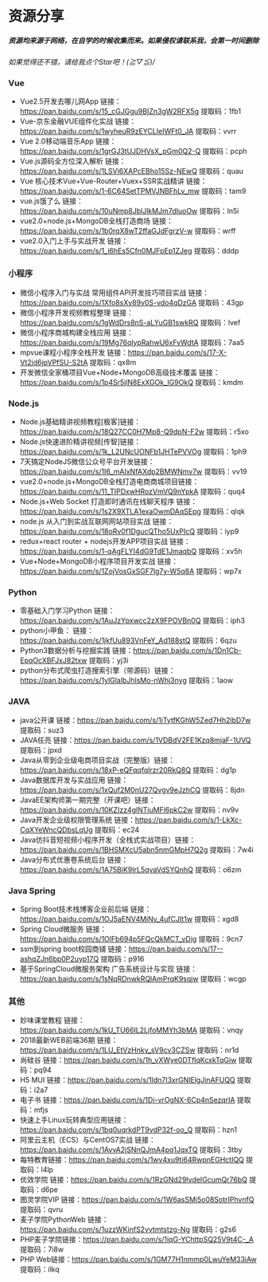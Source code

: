 # 资源分享
##### 资源均来源于网络，在自学的时候收集而来。**如果侵权请联系我，会第一时间删除**

*如果觉得还不错，请给我点个Star吧！\(≧▽≦)/*

### Vue
* Vue2.5开发去哪儿网App 链接：https://pan.baidu.com/s/15_cGJGgu9BIZn3gW2RFX5g 提取码：1fb1 
* Vue-京东金融VUE组件化实战 链接：https://pan.baidu.com/s/1wyheuR9zEYCLIeIWFt0_JA 提取码：vvrr 
* Vue 2.0移动端音乐App 链接：https://pan.baidu.com/s/1grGJ3tUJDHVsX_pGm0Q2-Q 提取码：pcph 
* Vue.js源码全方位深入解析 链接：https://pan.baidu.com/s/1LSVi6XAPcEBho15Sz-NEwQ 提取码：quau 
* Vue 核心技术Vue+Vue-Router+Vuex+SSR实战精讲 链接：https://pan.baidu.com/s/1-6C64SetTPMVJNBFhLv_mw 提取码：tam9 
* vue.js饿了么 链接：https://pan.baidu.com/s/10uNmp8JblJlkMJm7dIuoOw  提取码：ln5i 
* vue2.0+node.js+MongoDB全栈打造商场 链接：https://pan.baidu.com/s/1b0rqX8wT2ffaGJdFgrzV-w  提取码：wrff 
* vue2.0入门上手与实战开发 链接：https://pan.baidu.com/s/1_i6hEs5Cfn0MJFpEp1ZJeg 提取码：dddp 

### 小程序
* 微信小程序入门与实战 常用组件API开发技巧项目实战 链接：https://pan.baidu.com/s/1Xfo8sXv89v0S-vdo4qDzGA 提取码：43gp 
* 微信小程序开发视频教程整理 链接：https://pan.baidu.com/s/1gWdDrs8nS-aLYuGB1swkRQ  提取码：lvef 
* 微信小程序商城构建全栈应用 链接：https://pan.baidu.com/s/19Mg76qlypRahwU6xFvWdtA  提取码：7aa5 
* mpvue课程小程序全栈开发 链接：https://pan.baidu.com/s/17-X-Vt2jd6jpVPfSU-S2tA 提取码：qx8m 
* 开发微信全家桶项目Vue+Node+MongoDB高级技术覆盖 链接：https://pan.baidu.com/s/1p4Sr5jlN8ExXGOk_IG9OkQ 提取码：kmdm 

### Node.js
* Node.js基础精讲视频教程[极客]链接：https://pan.baidu.com/s/18Q27CC0H7Mp8-Q9dpN-F2w 提取码：r5xo 
* Node.js快速进阶精讲视频[传智]链接：https://pan.baidu.com/s/1k_L2UNcUONFb1JHTePVVOg 提取码：1ph9 
* 7天搞定NodeJS微信公众号平台开发链接：https://pan.baidu.com/s/1I6_mAIxNfAXdp2BMWNmv7w 提取码：vv19 
* vue2.0+node.js+MongoDB全栈打造电商商城项目链接：https://pan.baidu.com/s/11_TIPDxwHRozVmVQ9nYpkA 提取码：quq4 
* Node.js+Web Socket 打造即时通讯在线聊天程序 链接：https://pan.baidu.com/s/1s2X9XTLA1exaOwmDAqSEpg  提取码：qlqk 
* node.js 从入门到实战互联网网站项目实战 链接：https://pan.baidu.com/s/18oRv0f1DgucQTho5UxPIcQ 提取码：iyp9 
* redux+react router + nodejs开发APP项目实战 链接：https://pan.baidu.com/s/1-qAgFLYI4dG9TdE1JmaqbQ 提取码：xv5h 
* Vue+Node+MongoDB小程序项目开发实战 链接：https://pan.baidu.com/s/1ZojVosGxSGF7lg7y-W5q8A 提取码：wp7x 

### Python
* 零基础入门学习Python 链接：https://pan.baidu.com/s/1AuJzYpxwcc2zX9FPOVBn0Q 提取码：iph3 
* python小甲鱼： 链接：https://pan.baidu.com/s/1jkfUu893VnFeY_Ad188stQ 提取码：6qzu 
* Python3数据分析与挖掘实践  链接：https://pan.baidu.com/s/1Dn1Cb-EpqOcXBFJxJ82txw 提取码：yj3i 
* python分布式爬虫打造搜索引擎（带源码）链接：https://pan.baidu.com/s/1ylGlaIbJhlsMo-nWhj3nyg 提取码：1aow

### JAVA
* java公开课 链接：https://pan.baidu.com/s/1jTytfKGhW5Zed7Hh2lbD7w 提取码：suz3 
* JAVA任亮 链接：https://pan.baidu.com/s/1VDBdV2FE1Kzq8mjaF-1UVQ 提取码：jpxd 
* Java从零到企业级电商项目实战（完整版）链接：https://pan.baidu.com/s/18xP-eQFqqfqIrzr20RkQ8Q 提取码：dg1p 
* Java数据库开发与实战应用 链接：https://pan.baidu.com/s/1xQuf2M0nU27Qvgv9eJzhCQ 提取码：8jdn 
* JavaEE架构师第一期完整（开课吧）链接：https://pan.baidu.com/s/10KZIzz4glNTiuMFl6pkC2w 提取码：nv9v 
* Java开发企业级权限管理系统 链接：https://pan.baidu.com/s/1-LkXc-CqXYeWncQDbsLqUg 提取码：ec24 
* Java仿抖音短视频小程序开发（全栈式实战项目）链接：https://pan.baidu.com/s/1BHSMXcU5abn5nmGMpH7Q2g 提取码：7w4i 
* Java分布式优惠卷系统后台 链接：https://pan.baidu.com/s/1A75BiK9IrL5qvaVdSYQnhQ 提取码：o6zm 

### Java  Spring
* Spring Boot技术栈博客企业前后端 链接：https://pan.baidu.com/s/1OJ5aENV4MiNv_4ufCJIt1w 提取码：xgd8 
* Spring Cloud微服务 链接：https://pan.baidu.com/s/1OlFb694p5FQcQkMCT_vDig 提取码：9cn7 
* ssm到spring boot校园商铺 链接：https://pan.baidu.com/s/17--ashqZJn6bp0P2uyp17Q  提取码：p916 
* 基于SpringCloud微服务架构 广告系统设计与实现 链接：https://pan.baidu.com/s/1sNqRDnwkRQlAmPrqK9sqjw 提取码：wcgp 

### 其他
* 妙味课堂教程 链接：https://pan.baidu.com/s/1kU_TU66IL2LjfoMMYh3bMA 提取码：vnqy 
* 2018最新WEB前端36期 链接：https://pan.baidu.com/s/1LU_EtVzHnky_sV9cv3CZSw 提取码：nr1d 
* 尚硅谷 链接：https://pan.baidu.com/s/1h_vXWye0DTflqKcxkTqGiw 提取码：pq94 
* H5 MUI 链接：https://pan.baidu.com/s/1ldn7I3xrGNIElgJinAFUQQ 提取码：i2a7 
* 电子书 链接：https://pan.baidu.com/s/1Di-vrOgNX-6Cp4nSezqrIA 提取码：mfjs 
* 快速上手Linux玩转典型应用链接：https://pan.baidu.com/s/1bq0uqrkdPT9vdP32f-oo_Q 提取码：hzn1 
* 阿里云主机（ECS）与CentOS7实战 链接：https://pan.baidu.com/s/1AvvA2jSNnQJmA4pq1JqxTQ 提取码：3tby 
* 每特教育链接：https://pan.baidu.com/s/1wv4xu9ti64RwpnEGHctIQQ 提取码：l4lp 
* 优效学院 链接：https://pan.baidu.com/s/1RzGNd29lvdeIGcumQr76bQ 提取码：d6pe 
* 图灵学院VIP 链接：https://pan.baidu.com/s/1W6asSMi5o08SotrIPhvnfQ 提取码：qvru 
* 麦子学院PythonWeb 链接：https://pan.baidu.com/s/1uzzWKinfS2vvtmtstzg-Ng 提取码：g2s6 
* PHP麦子学院链接：https://pan.baidu.com/s/1iqG-YChttpSQ25V9t4C-_A 提取码：7i8w 
* PHP Web链接：https://pan.baidu.com/s/1GM77H1nmmp0LwuYeM33iAw  提取码：ilkq 


